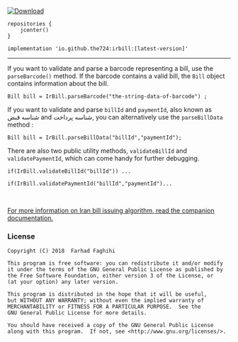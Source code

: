 [ ![Download](https://api.bintray.com/packages/farhad/maven/irbill/images/download.svg) ](https://bintray.com/farhad/maven/irbill/_latestVersion)

```
repositories {
	jcenter()
}
	
implementation 'io.github.the724:irbill:[latest-version]'
```
---

If you want to validate and parse a barcode representing a bill, use the `parseBarcode()` method. If the barcode contains a valid bill, the `Bill` object contains information about the bill.
```
Bill bill = IrBill.parseBarcode("the-string-data-of-barcode") ;
```

If you want to validate and parse `billId` and `paymentId`, also known as شناسه قبض  and  شناسه پرداخت, you can alternatively use the `parseBillData` method :

```
Bill bill = IrBill.parseBillData("billId","paymentId");
```

There are also two public utility methods, `validateBillId` and `validatePaymentId`, which can come handy for further debugging.

```
if(IrBill.validateBillId("billId")) ...

if(IrBill.validatePaymentId("billId","paymentId")...
```
<br/>

[For more information on Iran bill issuing algorithm, read the companion documentation.](https://github.com/the724/irbill/iran-bill.pdf) 
<br/>

### License

    Copyright (C) 2018  Farhad Faghihi

    This program is free software: you can redistribute it and/or modify
    it under the terms of the GNU General Public License as published by
    the Free Software Foundation, either version 3 of the License, or
    (at your option) any later version.

    This program is distributed in the hope that it will be useful,
    but WITHOUT ANY WARRANTY; without even the implied warranty of
    MERCHANTABILITY or FITNESS FOR A PARTICULAR PURPOSE.  See the
    GNU General Public License for more details.

    You should have received a copy of the GNU General Public License
    along with this program.  If not, see <http://www.gnu.org/licenses/>.